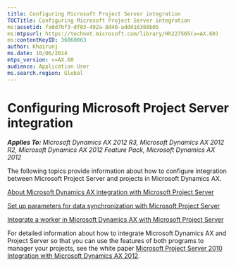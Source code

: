 ```yaml
---
title: Configuring Microsoft Project Server integration
TOCTitle: Configuring Microsoft Project Server integration
ms:assetid: fa0d7bf3-df03-492a-8d40-addd16388b05
ms:mtpsurl: https://technet.microsoft.com/library/Hh227565(v=AX.60)
ms:contentKeyID: 36060063
author: Khairunj
ms.date: 10/06/2014
mtps_version: v=AX.60
audience: Application User
ms.search.region: Global
---
```


# Configuring Microsoft Project Server integration 


_**Applies To:** Microsoft Dynamics AX 2012 R3, Microsoft Dynamics AX 2012 R2, Microsoft Dynamics AX 2012 Feature Pack, Microsoft Dynamics AX 2012_

The following topics provide information about how to configure integration between Microsoft Project Server and projects in Microsoft Dynamics AX.

[About Microsoft Dynamics AX integration with Microsoft Project Server](about-microsoft-dynamics-ax-integration-with-microsoft-project-server.md)

[Set up parameters for data synchronization with Microsoft Project Server](set-up-parameters-for-data-synchronization-with-microsoft-project-server.md)

[Integrate a worker in Microsoft Dynamics AX with Microsoft Project Server](integrate-a-worker-in-microsoft-dynamics-ax-with-microsoft-project-server.md)

For detailed information about how to integrate Microsoft Dynamics AX and Project Server so that you can use the features of both programs to manager your projects, see the white paper [Microsoft Project Server 2010 Integration with Microsoft Dynamics AX 2012](http://go.microsoft.com/fwlink/?linkid=215155).

  


